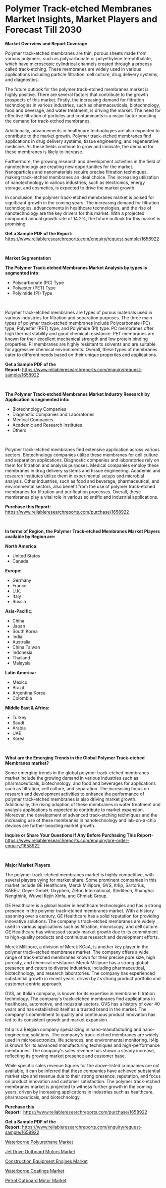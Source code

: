 <p><h1>Polymer Track-etched Membranes Market Insights, Market Players and Forecast Till 2030</h1></p><p><strong>Market Overview and Report Coverage</strong></p>
<p><p>Polymer track-etched membranes are thin, porous sheets made from various polymers, such as polycarbonate or polyethylene terephthalate, which have microscopic cylindrical channels created through a process called track-etching. These membranes are widely used in various applications including particle filtration, cell culture, drug delivery systems, and diagnostics.</p><p>The future outlook for the polymer track-etched membranes market is highly positive. There are several factors that contribute to the growth prospects of this market. Firstly, the increasing demand for filtration technologies in various industries, such as pharmaceuticals, biotechnology, food and beverage, and water treatment, is driving the market. The need for effective filtration of particles and contaminants is a major factor boosting the demand for track-etched membranes.</p><p>Additionally, advancements in healthcare technologies are also expected to contribute to the market growth. Polymer track-etched membranes find applications in drug delivery systems, tissue engineering, and regenerative medicine. As these fields continue to grow and innovate, the demand for these membranes is likely to increase.</p><p>Furthermore, the growing research and development activities in the field of nanotechnology are creating new opportunities for the market. Nanoparticles and nanomaterials require precise filtration techniques, making track-etched membranes an ideal choice. The increasing utilization of nanotechnology in various industries, such as electronics, energy storage, and cosmetics, is expected to drive the market growth.</p><p>In conclusion, the polymer track-etched membranes market is poised for significant growth in the coming years. The increasing demand for filtration technologies, advancements in healthcare technologies, and the rise of nanotechnology are the key drivers for this market. With a projected compound annual growth rate of 14.2%, the future outlook for this market is promising.</p></p>
<p><strong>Get a Sample PDF of the Report:</strong> <a href="https://www.reliableresearchreports.com/enquiry/request-sample/1658922">https://www.reliableresearchreports.com/enquiry/request-sample/1658922</a></p>
<p>&nbsp;</p>
<p><strong>Market Segmentation</strong></p>
<p><strong>The Polymer Track-etched Membranes Market Analysis by types is segmented into:</strong></p>
<p><ul><li>Polycarbonate (PC) Type</li><li>Polyester (PET) Type</li><li>Polyimide (PI) Type</li></ul></p>
<p>&nbsp;</p>
<p><p>Polymer track-etched membranes are types of porous materials used in various industries for filtration and separation purposes. The three main types of polymer track-etched membranes include Polycarbonate (PC) type, Polyester (PET) type, and Polyimide (PI) type. PC membranes offer high thermal stability and good chemical resistance. PET membranes are known for their excellent mechanical strength and low protein binding properties. PI membranes are highly resistant to solvents and are suitable for aggressive chemical environments. Overall, these types of membranes cater to different needs based on their unique properties and applications.</p></p>
<p><strong>Get a Sample PDF of the Report:</strong>&nbsp;<a href="https://www.reliableresearchreports.com/enquiry/request-sample/1658922">https://www.reliableresearchreports.com/enquiry/request-sample/1658922</a></p>
<p>&nbsp;</p>
<p><strong>The Polymer Track-etched Membranes Market Industry Research by Application is segmented into:</strong></p>
<p><ul><li>Biotechnology Companies</li><li>Diagnostic Companies and Laboratories</li><li>Medical Companies</li><li>Academic and Research Institutes</li><li>Others</li></ul></p>
<p>&nbsp;</p>
<p><p>Polymer track-etched membranes find extensive application across various sectors. Biotechnology companies utilize these membranes for cell culture and separation applications. Diagnostic companies and laboratories rely on them for filtration and analysis purposes. Medical companies employ these membranes in drug delivery systems and tissue engineering. Academic and research institutes utilize them in experimental setups and microbial analysis. Other industries, such as food and beverage, pharmaceutical, and environmental sectors, also benefit from the use of polymer track-etched membranes for filtration and purification processes. Overall, these membranes play a vital role in various scientific and industrial applications.</p></p>
<p><strong>Purchase this Report:</strong>&nbsp; <a href="https://www.reliableresearchreports.com/purchase/1658922">https://www.reliableresearchreports.com/purchase/1658922</a></p>
<p>&nbsp;</p>
<p><strong>In terms of Region, the Polymer Track-etched Membranes Market Players available by Region are:</strong></p>
<p>
    <p> <strong> North America: </strong>
        <ul>
            <li>United States</li>
            <li>Canada</li>
        </ul>
        </p> 
    <p> <strong> Europe: </strong>
        <ul>
            <li>Germany</li>
            <li>France</li>
            <li>U.K.</li>
            <li>Italy</li>
            <li>Russia</li>
        </ul>
        </p> 
    <p> <strong> Asia-Pacific: </strong>
        <ul>
            <li>China</li>
            <li>Japan</li>
            <li>South Korea</li>
            <li>India</li>
            <li>Australia</li>
            <li>China Taiwan</li>
            <li>Indonesia</li>
            <li>Thailand</li>
            <li>Malaysia</li>
        </ul>
        </p> 
    <p> <strong> Latin America: </strong>
        <ul>
            <li>Mexico</li>
            <li>Brazil</li>
            <li>Argentina Korea</li>
            <li>Colombia</li>
        </ul>
        </p> 
    <p> <strong> Middle East & Africa: </strong>
        <ul>
            <li>Turkey</li>
            <li>Saudi</li>
            <li>Arabia</li>
            <li>UAE</li>
            <li>Korea</li>
        </ul>
    </p>
    </p>
<p>&nbsp;</p>
<p><strong>What are the Emerging Trends in the Global Polymer Track-etched Membranes market?</strong></p>
<p><p>Some emerging trends in the global polymer track-etched membranes market include the growing demand in various industries such as pharmaceuticals, biotechnology, and food and beverages for applications such as filtration, cell culture, and separation. The increasing focus on research and development activities to enhance the performance of polymer track-etched membranes is also driving market growth. Additionally, the rising adoption of these membranes in water treatment and analysis applications is expected to contribute to market expansion. Moreover, the development of advanced track-etching techniques and the increasing use of these membranes in nanotechnology and lab-on-a-chip devices are further boosting market growth.</p></p>
<p><strong>Inquire or Share Your Questions If Any Before Purchasing This Report</strong>- <a href="https://www.reliableresearchreports.com/enquiry/pre-order-enquiry/1658922">https://www.reliableresearchreports.com/enquiry/pre-order-enquiry/1658922</a></p>
<p>&nbsp;</p>
<p><strong>Major Market Players</strong></p>
<p><p>The polymer track-etched membranes market is highly competitive, with several players vying for market share. Some prominent companies in this market include GE Healthcare, Merck Millipore, GVS, It4ip, Sartorius, SABEU, Geyer GmbH, Oxyphen, Zefon International, Sterlitech, Shanghai Nengthink, Wuwei Kejin Xinfa, and Chmlab Group.</p><p>GE Healthcare is a global leader in healthcare technologies and has a strong presence in the polymer track-etched membranes market. With a history spanning over a century, GE Healthcare has a solid reputation for providing innovative solutions. The company's track-etched membranes are widely used in various applications such as filtration, microscopy, and cell culture. GE Healthcare has witnessed steady market growth due to its commitment to high-quality products and continuous research and development efforts.</p><p>Merck Millipore, a division of Merck KGaA, is another key player in the polymer track-etched membranes market. The company offers a wide range of track-etched membranes known for their precise pore size, high porosity, and chemical resistance. Merck Millipore has a strong global presence and caters to diverse industries, including pharmaceutical, biotechnology, and research laboratories. The company has experienced substantial growth in recent years, driven by its strong product portfolio and customer-centric approach.</p><p>GVS, an Italian company, is known for its expertise in membrane filtration technology. The company's track-etched membranes find applications in healthcare, automotive, and industrial sectors. GVS has a history of over 40 years and has established itself as a trusted brand in the market. The company's commitment to quality and continuous product innovation has led to its consistent growth and market expansion.</p><p>It4ip is a Belgian company specializing in nano-manufacturing and nano-engineering solutions. The company's track-etched membranes are widely used in microelectronics, life sciences, and environmental monitoring. It4ip is known for its advanced manufacturing techniques and high-performance membranes. The company's sales revenue has shown a steady increase, reflecting its growing market presence and customer base.</p><p>While specific sales revenue figures for the above-listed companies are not available, it can be inferred that these companies have achieved substantial market size and revenue due to their strong presence, reputation, and focus on product innovation and customer satisfaction. The polymer track-etched membranes market is projected to witness further growth in the coming years, driven by increasing applications in industries such as healthcare, pharmaceuticals, and biotechnology.</p></p>
<p><strong>Purchase this Report:</strong>&nbsp;&nbsp;<a href="https://www.reliableresearchreports.com/purchase/1658922">https://www.reliableresearchreports.com/purchase/1658922</a></p>
<p></p>
<p><strong>Get a Sample PDF of the Report:</strong>&nbsp;<a href="https://www.reliableresearchreports.com/enquiry/request-sample/1658922">https://www.reliableresearchreports.com/enquiry/request-sample/1658922</a></p>
<p><p><a href="https://medium.com/@sk99912151/waterborne-polyurethane-market-size-growth-forecast-2023-2030-18fec9b2d330">Waterborne Polyurethane Market</a></p><p><a href="https://www.linkedin.com/pulse/jet-drive-outboard-motors-market-research-report-unlocks/">Jet Drive Outboard Motors Market</a></p><p><a href="https://www.linkedin.com/pulse/construction-equipment-engines-market-size-growth-forecast/">Construction Equipment Engines Market</a></p><p><a href="https://medium.com/@sainreportprime/waterborne-coatings-market-size-growth-forecast-2023-2030-1683f9079882">Waterborne Coatings Market</a></p><p><a href="https://www.linkedin.com/pulse/petrol-outboard-motor-market-insights-players-forecast/">Petrol Outboard Motor Market</a></p></p>